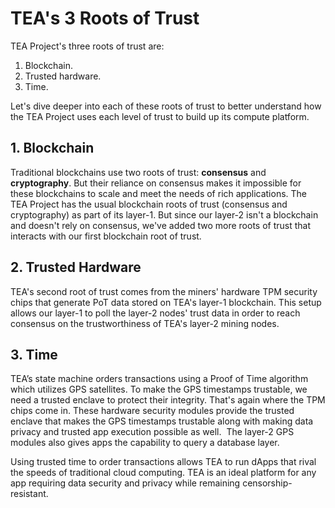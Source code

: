 # TEA's 3 Roots of Trust

TEA Project's three roots of trust are:

1. Blockchain.
1. Trusted hardware.
1. Time. 

Let's dive deeper into each of these roots of trust to better understand how the TEA Project uses each level of trust to build up its compute platform.

## 1. Blockchain

Traditional blockchains use two roots of trust: **consensus** and **cryptography**. But their reliance on consensus makes it impossible for these blockchains to scale and meet the needs of rich applications. The TEA Project has the usual blockchain roots of trust (consensus and cryptography) as part of its layer-1. But since our layer-2 isn't a blockchain and doesn't rely on consensus, we've added two more roots of trust that interacts with our first blockchain root of trust.

## 2. Trusted Hardware

TEA's second root of trust comes from the miners' hardware TPM security chips that generate PoT data stored on TEA's layer-1 blockchain. This setup allows our layer-1 to poll the layer-2 nodes' trust data in order to reach consensus on the trustworthiness of TEA's layer-2 mining nodes.

## 3. Time

TEA’s state machine orders transactions using a Proof of Time algorithm which utilizes GPS satellites. To make the GPS timestamps trustable, we need a trusted enclave to protect their integrity. That's again where the TPM chips come in. These hardware security modules provide the trusted enclave that makes the GPS timestamps trustable along with making data privacy and trusted app execution possible as well.  The layer-2 GPS modules also gives apps the capability to query a database layer.

Using trusted time to order transactions allows TEA to run dApps that rival the speeds of traditional cloud computing. TEA is an ideal platform for any app requiring data security and privacy while remaining censorship-resistant.
